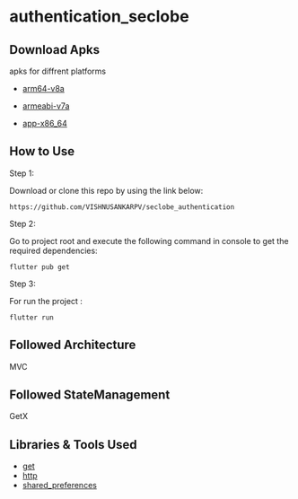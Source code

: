 # authentication_seclobe

## Download Apks

apks for diffrent platforms

* [arm64-v8a](https://drive.google.com/file/d/1zvPXi8tefujKjO_lhoqpIq7DweEPZH4T/view?usp=sharing)


* [armeabi-v7a](https://drive.google.com/file/d/1phlCHVUOyuQUrZGUWvFBsbYhN3ssNVSH/view?usp=sharing)


* [app-x86_64](https://drive.google.com/file/d/1AqAgz2O6b0t7T-BRE72tCim2ssnuSMnk/view?usp=sharing)


## How to Use 

Step 1:

Download or clone this repo by using the link below:

```
https://github.com/VISHNUSANKARPV/seclobe_authentication
```

Step 2:


Go to project root and execute the following command in console to get the required dependencies: 

```
flutter pub get 
```

 Step 3:

For run the project : 

```
flutter run 
```


## Followed Architecture

MVC

## Followed StateManagement

GetX

## Libraries & Tools Used 

* [get](https://pub.dev/packages/get)
* [http](https://pub.dev/packages/http)
* [shared_preferences](https://pub.dev/packages/shared_preferences)
